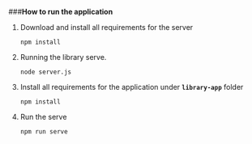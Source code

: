 ###**How to run the application**

1. Download and install all requirements for the server 

   ```
   npm install
   ```

2. Running the library serve. 

   ```
   node server.js
   ```
   
3. Install all requirements for the application under **`library-app`** folder

   ```
   npm install
   ```

4. Run the serve

   ```
   npm run serve
   ```


